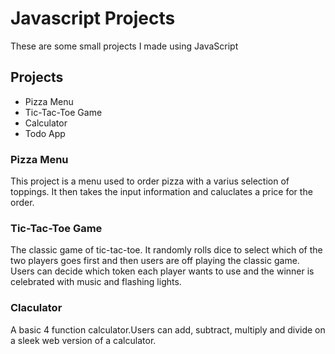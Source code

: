 # Javascript Projects
These are some small projects I made using JavaScript

## Projects
* Pizza Menu
* Tic-Tac-Toe Game
* Calculator
* Todo App

### Pizza Menu
This project is a menu used to order pizza with a varius selection of toppings. It then takes the input
information and caluclates a price for the order.

### Tic-Tac-Toe Game
The classic game of tic-tac-toe. It randomly rolls dice to select which of the two players goes first
and then users are off playing the classic game. Users can decide which token each player wants to
use and the winner is celebrated with music and flashing lights.

### Claculator
A basic 4 function calculator.Users can add, subtract, multiply and divide on a sleek web version
of a calculator.
